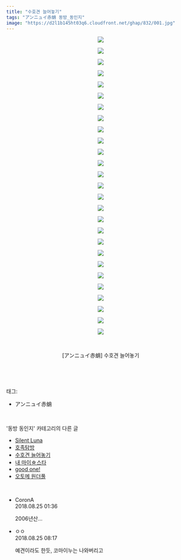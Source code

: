 ```yaml
---
title: "수호견 늘어놓기"
tags: "アンニュイ赤蛸 동방_동인지"
image: "https://d2l1b145ht03q6.cloudfront.net/ghap/832/001.jpg"
---
```

<div class="article">
<p style="text-align: center; clear: none; float: none;"><img src="{{ site.imgserver1 }}/ghap/832/001.jpg"/></p>
<p style="text-align: center; clear: none; float: none;"><img src="{{ site.imgserver1 }}/ghap/832/002.jpg"/></p>
<p style="text-align: center; clear: none; float: none;"><img src="{{ site.imgserver1 }}/ghap/832/003.jpg"/></p>
<p style="text-align: center; clear: none; float: none;"><img src="{{ site.imgserver1 }}/ghap/832/004.jpg"/></p>
<p style="text-align: center; clear: none; float: none;"><img src="{{ site.imgserver1 }}/ghap/832/005.jpg"/></p>
<p style="text-align: center; clear: none; float: none;"><img src="{{ site.imgserver1 }}/ghap/832/006.jpg"/></p>
<p style="text-align: center; clear: none; float: none;"><img src="{{ site.imgserver1 }}/ghap/832/007.jpg"/></p>
<p style="text-align: center; clear: none; float: none;"><img src="{{ site.imgserver1 }}/ghap/832/008.jpg"/></p>
<p style="text-align: center; clear: none; float: none;"><img src="{{ site.imgserver1 }}/ghap/832/009.jpg"/></p>
<p style="text-align: center; clear: none; float: none;"><img src="{{ site.imgserver1 }}/ghap/832/010.jpg"/></p>
<p style="text-align: center; clear: none; float: none;"><img src="{{ site.imgserver1 }}/ghap/832/011.jpg"/></p>
<p style="text-align: center; clear: none; float: none;"><img src="{{ site.imgserver1 }}/ghap/832/012.jpg"/></p>
<p style="text-align: center; clear: none; float: none;"><img src="{{ site.imgserver1 }}/ghap/832/013.jpg"/></p>
<p style="text-align: center; clear: none; float: none;"><img src="{{ site.imgserver1 }}/ghap/832/014.jpg"/></p>
<p style="text-align: center; clear: none; float: none;"><img src="{{ site.imgserver1 }}/ghap/832/015.jpg"/></p>
<p style="text-align: center; clear: none; float: none;"><img src="{{ site.imgserver1 }}/ghap/832/016.jpg"/></p>
<p style="text-align: center; clear: none; float: none;"><img src="{{ site.imgserver1 }}/ghap/832/017.jpg"/></p>
<p style="text-align: center; clear: none; float: none;"><img src="{{ site.imgserver1 }}/ghap/832/018.jpg"/></p>
<p style="text-align: center; clear: none; float: none;"><img src="{{ site.imgserver1 }}/ghap/832/019.jpg"/></p>
<p style="text-align: center; clear: none; float: none;"><img src="{{ site.imgserver1 }}/ghap/832/020.jpg"/></p>
<p style="text-align: center; clear: none; float: none;"><img src="{{ site.imgserver1 }}/ghap/832/021.jpg"/></p>
<p style="text-align: center; clear: none; float: none;"><img src="{{ site.imgserver1 }}/ghap/832/022.jpg"/></p>
<p style="text-align: center; clear: none; float: none;"><img src="{{ site.imgserver1 }}/ghap/832/023.jpg"/></p>
<p style="text-align: center; clear: none; float: none;"><img src="{{ site.imgserver1 }}/ghap/832/024.jpg"/></p>
<p style="text-align: center; clear: none; float: none;"><img src="{{ site.imgserver1 }}/ghap/832/025.jpg"/></p>
<p style="text-align: center; clear: none; float: none;"><img src="{{ site.imgserver1 }}/ghap/832/026.jpg"/></p>
<p style="text-align: center; clear: none; float: none;"><img src="{{ site.imgserver1 }}/ghap/832/027.jpg"/></p>
<p style="text-align: center; clear: none; float: none;"><br/></p>
<p style="text-align: center; clear: none; float: none;">[アンニュイ赤蛸] 수호견 늘어놓기</p>
<p><br/></p>
</div><br/>
<div class="tagTrail">
<p>태그: </p>
<ul>
<li>アンニュイ赤蛸</li>
</ul>
</div><br/>
<div class="another">
<p>'동방 동인지' 카테고리의 다른 글</p>
<ul>
<li><a href="/ghap_834">Silent Luna</a></li>
<li><a href="/ghap_833">호족탐방</a></li>
<li><a href="/ghap_832">수호견 늘어놓기</a></li>
<li><a href="/ghap_831">내 마이☆스타</a></li>
<li><a href="/ghap_830">good one!</a></li>
<li><a href="/ghap_829">오토메 원더풀</a></li>
</ul>
</div><br/>
<div class="cb_module cb_fluid">
<div class="cb_wrt cb_profile">
<div class="comment">
<ul>
<li class="cb_thumb_off" id="comment15316867">
<div class="cb_comment_area">
<div class="cb_info_area">
<div class="cb_section">
<span class="cb_nick_name">CoronA</span>
</div>
<div class="cb_section">
<span class="cb_date">2018.08.25 01:36 </span>
</div>
</div>
<div class="cb_dsc_comment">
<p class="cb_dsc">
											2006년산...
										</p>
</div>
</div></li>
<li class="cb_thumb_off" id="comment15317034">
<div class="cb_comment_area">
<div class="cb_info_area">
<div class="cb_section">
<span class="cb_nick_name">ㅇㅇ</span>
</div>
<div class="cb_section">
<span class="cb_date">2018.08.25 08:17 </span>
</div>
</div>
<div class="cb_dsc_comment">
<p class="cb_dsc">
											예견이라도 한듯, 코마이누는 나와버리고
										</p>
</div>
</div></li>
</ul>
</div>
</div><!-- commentList close -->
</div><br/>
